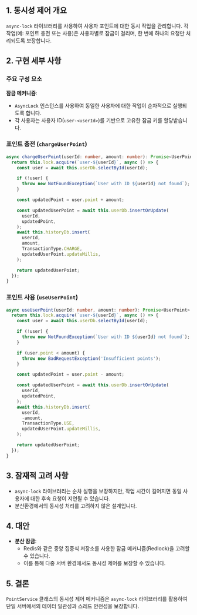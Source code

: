 ## 1. 동시성 제어 개요

`async-lock` 라이브러리를 사용하여 사용자 포인트에 대한 동시 작업을 관리합니다. 각 작업(예: 포인트 충전 또는 사용)은 사용자별로 잠금이 걸리며, 한 번에 하나의 요청만 처리되도록 보장합니다.

## 2. 구현 세부 사항

### 주요 구성 요소

**잠금 메커니즘**:

- `AsyncLock` 인스턴스를 사용하여 동일한 사용자에 대한 작업이 순차적으로 실행되도록 합니다.
- 각 사용자는 사용자 ID(`user-<userId>`)를 기반으로 고유한 잠금 키를 할당받습니다.

### 포인트 충전 (`chargeUserPoint`)

```typescript
async chargeUserPoint(userId: number, amount: number): Promise<UserPoint> {
  return this.lock.acquire(`user-${userId}`, async () => {
    const user = await this.userDb.selectById(userId);

    if (!user) {
      throw new NotFoundException(`User with ID ${userId} not found`);
    }

    const updatedPoint = user.point + amount;

    const updatedUserPoint = await this.userDb.insertOrUpdate(
      userId,
      updatedPoint,
    );
    await this.historyDb.insert(
      userId,
      amount,
      TransactionType.CHARGE,
      updatedUserPoint.updateMillis,
    );

    return updatedUserPoint;
  });
}
```

### 포인트 사용 (`useUserPoint`)

```typescript
async useUserPoint(userId: number, amount: number): Promise<UserPoint> {
  return this.lock.acquire(`user-${userId}`, async () => {
    const user = await this.userDb.selectById(userId);

    if (!user) {
      throw new NotFoundException(`User with ID ${userId} not found`);
    }

    if (user.point < amount) {
      throw new BadRequestException('Insufficient points');
    }

    const updatedPoint = user.point - amount;

    const updatedUserPoint = await this.userDb.insertOrUpdate(
      userId,
      updatedPoint,
    );
    await this.historyDb.insert(
      userId,
      -amount,
      TransactionType.USE,
      updatedUserPoint.updateMillis,
    );

    return updatedUserPoint;
  });
}
```

## 3. 잠재적 고려 사항

- `async-lock` 라이브러리는 순차 실행을 보장하지만, 작업 시간이 길어지면 동일 사용자에 대한 후속 요청이 지연될 수 있습니다.
- 분산환경에서의 동시성 처리를 고려하지 않은 설계입니다.

## 4. 대안

- **분산 잠금**:
  - Redis와 같은 중앙 집중식 저장소를 사용한 잠금 메커니즘(Redlock)을 고려할 수 있습니다.
  - 이를 통해 다중 서버 환경에서도 동시성 제어를 보장할 수 있습니다.

## 5. 결론

`PointService` 클래스의 동시성 제어 메커니즘은 `async-lock` 라이브러리를 활용하여 단일 서버에서의 데이터 일관성과 스레드 안전성을 보장합니다.

